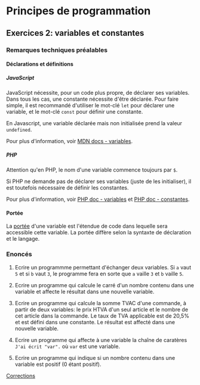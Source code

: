 # Principes de programmation

## Exercices 2: variables et constantes

### Remarques techniques préalables

#### Déclarations et définitions

##### JavaScript

JavaScript nécessite, pour un code plus propre, de déclarer ses variables. Dans tous les cas, une constante nécessite d'être déclarée. Pour faire simple, il est recommandé d'utiliser le mot-clé `let` pour déclarer une variable, et le mot-clé `const` pour définir une constante.

En Javascript, une variable déclarée mais non initialisée prend la valeur `undefined`.

Pour plus d'information, voir [MDN docs - variables](https://developer.mozilla.org/fr/docs/Web/JavaScript/Guide/Grammar_and_types#d%C3%A9clarations).

##### PHP

Attention qu'en PHP, le nom d'une variable commence toujours par `$`. 

Si PHP ne demande pas de déclarer ses variables (juste de les initialiser), il est toutefois nécessaire de définir les constantes.

Pour plus d'information, voir [PHP doc - variables](https://www.php.net/manual/fr/language.variables.php) et [PHP doc - constantes](https://www.php.net/manual/fr/language.constants.php).

#### Portée

La [portée](https://fr.wikipedia.org/wiki/Port%C3%A9e_(informatique)) d'une variable est l'étendue de code dans lequelle sera accessible cette variable. La portée diffère selon la syntaxte de déclaration et le langage.

### Enoncés

1. Ecrire un programmme permettant d'échanger deux variables. Si `a` vaut `5` et si `b` vaut `3`, le programme fera en sorte que `a` vaille `3` et `b` vaille `5`.

2. Ecrire un programme qui calcule le carré d'un nombre contenu dans une variable et affecte le résultat dans une nouvelle variable.

3. Ecrire un programme qui calcule la somme TVAC d'une commande, à partir de deux variables: le prix HTVA d'un seul article et le nombre de cet article dans la commande. Le taux de TVA applicable est de 20,5% et est défini dans une constante. Le résultat est affecté dans une nouvelle variable.

4. Ecrire un programme qui affecte à une variable la chaîne de caratères `J'ai écrit "var".` où `var` est une variable.

5. Ecrire un programme qui indique si un nombre contenu dans une variable est positif (0 étant positif).

[Corrections](./corrections)
